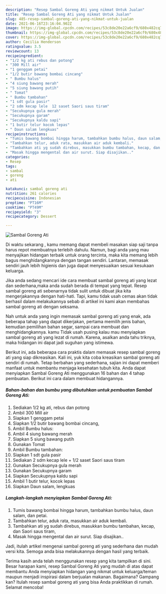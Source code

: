 ```yaml
---
description: "Resep Sambal Goreng Ati yang nikmat Untuk Jualan"
title: "Resep Sambal Goreng Ati yang nikmat Untuk Jualan"
slug: 485-resep-sambal-goreng-ati-yang-nikmat-untuk-jualan
date: 2021-06-16T23:16:04.902Z
image: https://img-global.cpcdn.com/recipes/53c8de20e22a6cf9/680x482cq70/sambal-goreng-ati-foto-resep-utama.jpg
thumbnail: https://img-global.cpcdn.com/recipes/53c8de20e22a6cf9/680x482cq70/sambal-goreng-ati-foto-resep-utama.jpg
cover: https://img-global.cpcdn.com/recipes/53c8de20e22a6cf9/680x482cq70/sambal-goreng-ati-foto-resep-utama.jpg
author: Cecilia Henderson
ratingvalue: 3.5
reviewcount: 13
recipeingredient:
- "1/2 kg ati rebus dan potong"
- "300 Mill air"
- "1 genggam petai"
- "1/2 butir bawang bombai cincang"
- " Bumbu halus"
- "4 siung bawang merah"
- "5 siung bawang putih"
- " Tomat"
- " Bumbu tambahan"
- "1 sdt gula pasir"
- "2 sdm kecap lele  12 saset Saori saus tiram"
- "Secukupnya gula merah"
- "Secukupnya garam"
- "Secukupnya kaldu sapi"
- "1 butir telur kocok lepas"
- " Daun salam lengkuas"
recipeinstructions:
- "Tumis bawang bombai hingga harum, tambahkan bumbu halus, daun salam, dan petai."
- "Tambahkan telur, aduk rata, masukkan air aduk kembali."
- "Tambahkan ati yg sudah direbus, masukkan bumbu tambahan, kecap, dan Saori saus tiram,"
- "Masak hingga mengental dan air surut. Siap disajikan.."
categories:
- Resep
tags:
- sambal
- goreng
- ati

katakunci: sambal goreng ati 
nutrition: 261 calories
recipecuisine: Indonesian
preptime: "PT16M"
cooktime: "PT49M"
recipeyield: "3"
recipecategory: Dessert

---
```



![Sambal Goreng Ati](https://img-global.cpcdn.com/recipes/53c8de20e22a6cf9/680x482cq70/sambal-goreng-ati-foto-resep-utama.jpg)

Di waktu  sekarang , kamu memang dapat membeli masakan siap saji tanpa harus repot membuatnya terlebih dahulu. Namun, bagi anda yang mau menyajikan hidangan terbaik untuk orang tercinta, maka kita memang lebih bagus menghidangkannya dengan tangan sendiri. Lantaran, memasak sendiri jauh lebih higienis dan juga dapat menyesuaikan sesuai kesukaan keluarga.

Jika anda sedang mencari ide cara membuat sambal goreng ati yang lezat dan sederhana,maka anda sudah berada di tempat yang tepat. Resep sambal goreng ati  sebenarnya tidak sulit untuk dibuat jika kita mengerjakannya dengan hati-hati. Tapi, kamu tidak usah cemas akan tidak berhasil dalam melakukannya 
sebab di artikel ini kami akan membahas sambal goreng ati dengan seksama.  



Nah untuk anda yang ingin memasak sambal goreng ati yang enak, ada beberapa tahap yang dapat dikerjakan, pertama memilih jenis bahan, kemudian pemilihan bahan segar, sampai cara membuat dan menghidangkannya. kamu Tidak usah pusing kalau mau menyiapkan sambal goreng ati yang lezat di rumah. Karena, asalkan anda  tahu triknya, maka hidangan ini dapat jadi suguhan yang istimewa.

Berikut ini, ada beberapa cara praktis  dalam memasak resep sambal goreng ati yang siap dikreasikan. Kali ini, yuk kita coba kreasikan sambal goreng ati sendiri di rumah. Tetap berbahan yang sederhana, sajian ini dapat memberi manfaat untuk membantu menjaga kesehatan tubuh kita. Anda dapat menyiapkan Sambal Goreng Ati menggunakan 16 bahan dan 4 tahap pembuatan. Berikut ini cara dalam membuat hidangannya.

<!--inarticleads1-->

##### Bahan-bahan dan bumbu yang dibutuhkan untuk pembuatan Sambal Goreng Ati:

1. Sediakan 1/2 kg ati, rebus dan potong
1. Ambil 300 Mill air
1. Siapkan 1 genggam petai
1. Siapkan 1/2 butir bawang bombai cincang,
1. Ambil  Bumbu halus:
1. Ambil 4 siung bawang merah
1. Siapkan 5 siung bawang putih
1. Gunakan  Tomat
1. Ambil  Bumbu tambahan:
1. Siapkan 1 sdt gula pasir
1. Sediakan 2 sdm kecap lele + 1/2 saset Saori saus tiram
1. Gunakan Secukupnya gula merah
1. Gunakan Secukupnya garam
1. Siapkan Secukupnya kaldu sapi
1. Ambil 1 butir telur, kocok lepas
1. Siapkan  Daun salam, lengkuas




<!--inarticleads2-->

##### Langkah-langkah menyiapkan Sambal Goreng Ati:

1. Tumis bawang bombai hingga harum, tambahkan bumbu halus, daun salam, dan petai.
1. Tambahkan telur, aduk rata, masukkan air aduk kembali.
1. Tambahkan ati yg sudah direbus, masukkan bumbu tambahan, kecap, dan Saori saus tiram,
1. Masak hingga mengental dan air surut. Siap disajikan..




Jadi, itulah artikel mengenai  sambal goreng ati  yang sederhana dan mudah versi kita. Semoga anda bisa melakukannya dengan hasil yang terbaik. 

Terima kasih anda telah menggunakan resep yang kita tampilkan di sini. Besar harapan kami, resep  Sambal Goreng Ati yang mudah di atas dapat membantu Anda menyiapkan hidangan yang nikmat untuk keluarga/teman maupun menjadi inspirasi dalam berjualan makanan. Bagaimana? Gampang kan? Itulah resep sambal goreng ati yang bisa Anda praktikkan di rumah. Selamat mencoba!

